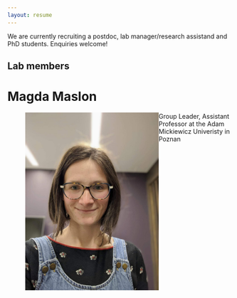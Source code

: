 ```yaml
---
layout: resume
---
```

We are currently recruiting a postdoc, lab manager/research assistand and PhD students. Enquiries welcome!

## Lab members

# Magda Maslon

<figure class="half">
<img src="/images/bio.jpg" width="300" align="left">
</figure>

Group Leader, Assistant Professor at the Adam Mickiewicz Univeristy in Poznan




